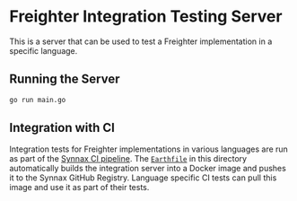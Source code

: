 # Freighter Integration Testing Server

This is a server that can be used to test a Freighter implementation in a specific
language.

## Running the Server

```sh
go run main.go
```

## Integration with CI

Integration tests for Freighter implementations in various languages are run as part of
the [Synnax CI pipeline](/.github/workflows/test.freighter.yaml). The
[`Earthfile`](Earthfile) in this directory automatically builds the integration server
into a Docker image and pushes it to the Synnax GitHub Registry. Language specific CI
tests can pull this image and use it as part of their tests.
